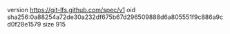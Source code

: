 version https://git-lfs.github.com/spec/v1
oid sha256:0a88254a72de30a232df675b67d296509888d6a805551f9c886a9cd0f28e1579
size 915
